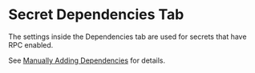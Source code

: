 [title]: # (Secret Dependencies Tab)
[tags]: # (Dependencies)
[priority]: # (1000)

# Secret Dependencies Tab

The settings inside the Dependencies tab are used for secrets that have RPC enabled.

See [Manually Adding Dependencies](../../../remote-password-changing/configuring-secret-dependencies-for-rpc/manually-adding-dependencies/index.md) for details.
